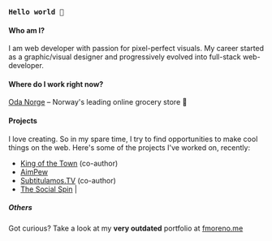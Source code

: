 ### `Hello world 👋`

#### Who am I?
I am web developer with passion for pixel-perfect visuals. My career started as a graphic/visual designer and progressively evolved into full-stack web-developer.

#### Where do I work right now?
[Oda Norge](https://oda.com) – Norway's leading online grocery store 🚀

#### Projects
I love creating. So in my spare time, I try to find opportunities to make cool things on the web. Here's some of the projects I've worked on, recently:

- [King of the Town](https://kingofthetown.com) (co-author) 
- [AimPew](https://aimpew.com)
- [Subtitulamos.TV](https://subtitulamos.tv) (co-author) 
- [The Social Spin](https://thesocialspin.fmoreno.me) |

##### Others



Got curious? Take a look at my **very outdated** portfolio at [fmoreno.me](https://fmoreno.me)
